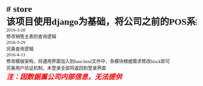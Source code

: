 <pre style="font-family: 宋体; font-size: 9pt;"><span style="font-size: 24px;"><b># store</b><br /><b>该项目使用django为基础，将公司之前的POS系统数据整理导入mysql，前端以bootstrap及highcharts为框架生成图表报表及表格报表</b></span><br />2016-3-28<br />修改销售主表的查询逻辑<br />2016-3-29<br />完善查询逻辑<br />2016-4-13<br />修改模版架构，将通用界面加入到base.html文件中，各模块根据需求修改block即可<br /><div>完善用户验证机制，未登录全部将返回到登录界面</div><div><span style="color: rgb(255, 0, 0); font-size: 18px;"><b><i>注：因数据属公司内部信息，无法提供</i></b></span></div></pre>